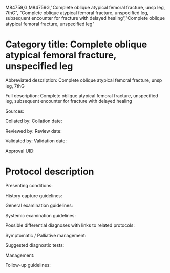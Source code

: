 M84759,G,M84759G,"Complete oblique atypical femoral fracture, unsp leg, 7thG", "Complete oblique atypical femoral fracture, unspecified leg, subsequent encounter for fracture with delayed healing","Complete oblique atypical femoral fracture, unspecified leg"
# Category title: Complete oblique atypical femoral fracture, unspecified leg

Abbreviated description: Complete oblique atypical femoral fracture, unsp leg, 7thG

Full description: Complete oblique atypical femoral fracture, unspecified leg, subsequent encounter for fracture with delayed healing

Sources:

Collated by:
Collation date:

Reviewed by:
Review date:

Validated by:
Validation date:

Approval UID:

# Protocol description

Presenting conditions:

History capture guidelines:

General examination guidelines:

Systemic examination guidelines:

Possible differential diagnoses with links to related protocols:

Symptomatic / Palliative management:

Suggested diagnostic tests:

Management:

Follow-up guidelines:

